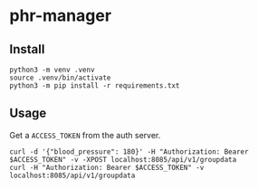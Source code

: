 # phr-manager

## Install

```
python3 -m venv .venv
source .venv/bin/activate
python3 -m pip install -r requirements.txt
```

## Usage

Get a `ACCESS_TOKEN` from the auth server.

```
curl -d '{"blood_pressure": 180}' -H "Authorization: Bearer $ACCESS_TOKEN" -v -XPOST localhost:8085/api/v1/groupdata
curl -H "Authorization: Bearer $ACCESS_TOKEN" -v localhost:8085/api/v1/groupdata
```
